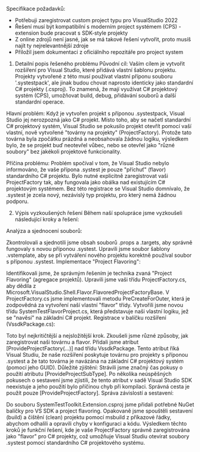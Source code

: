 Specifikace požadavků:
- Potřebuji zaregistrovat custom project typu pro VisualStudio 2022
- Řešení musí být kompatibilní s moderním project systémem (CPS) - extension bude pracovat s SDK-style projekty
- Z online zdrojů není jasné, jak se má takové řešení vytvořit, proto musíš najít ty nejrelevantnější zdroje
- Přiložil jsem dokumentaci z oficiálního repozitáře pro project system

1. Detailní popis řešeného problému
Původní cíl: Vaším cílem je vytvořit rozšíření pro Visual Studio, které přidává vlastní šablonu projektu. Projekty vytvořené z této musí používat vlastní příponu souboru '.systestpack', ale jinak budou chovat naprosto identicky jako standardní C# projekty (.csproj). To znamená, že mají využívat C# projektový systém (CPS), umožňovat build, debug, přidávání souborů a další standardní operace.

Hlavní problém: Když je vytvořen projekt s příponou .systestpack, Visual Studio jej nerozpozná jako C# projekt. Místo toho, aby se načetl standardní C# projektový systém, Visual Studio se pokusilo projekt otevřít pomocí vaší vlastní, nově vytvořené "továrny na projekty" (ProjectFactory). Protože tato továrna byla zpočátku prázdná a neobsahovala žádnou logiku, výsledkem bylo, že se projekt buď neotevřel vůbec, nebo se otevřel jako "různé soubory" bez jakékoli projektové funkcionality.

Příčina problému: Problém spočíval v tom, že Visual Studio nebylo informováno, že vaše přípona .systest je pouze "příchuť" (flavor) standardního C# projektu. Bylo nutné explicitně zaregistrovat vaši ProjectFactory tak, aby fungovala jako obálka nad existujícím C# projektovým systémem. Bez této registrace se Visual Studio domnívalo, že .systest je zcela nový, nezávislý typ projektu, pro který nemá žádnou podporu.

2. Výpis vyzkoušených řešení
Během naší spolupráce jsme vyzkoušeli následující kroky a řešení:

Analýza a sjednocení souborů:

Zkontrolovali a sjednotili jsme obsah souborů .props a .targets, aby správně fungovaly s novou příponou .systest.
Upravili jsme soubor šablony .vstemplate, aby se při vytváření nového projektu korektně používal soubor s příponou .systest.
Implementace "Project Flavoring":

Identifikovali jsme, že správným řešením je technika zvaná "Project Flavoring" (agregace projektů).
Upravili jsme vaši třídu ProjectFactory.cs, aby dědila z Microsoft.VisualStudio.Shell.Flavor.FlavoredProjectFactoryBase.
V ProjectFactory.cs jsme implementovali metodu PreCreateForOuter, která je zodpovědná za vytvoření naší vlastní "flavor" třídy.
Vytvořili jsme novou třídu SystemTestFlavorProject.cs, která představuje naši vlastní logiku, jež se "navěsí" na základní C# projekt.
Registrace v balíčku rozšíření (VssdkPackage.cs):

Toto byl nejkritičtější a nejsložitější krok. Zkoušeli jsme různé způsoby, jak zaregistrovat naši továrnu a flavor.
Přidali jsme atribut [ProvideProjectFactory(...)] nad třídu VssdkPackage. Tento atribut říká Visual Studiu, že naše rozšíření poskytuje továrnu pro projekty s příponou .systest a že tato továrna je navázána na základní C# projektový systém (pomocí jeho GUID).
Důležité zjištění: Strávili jsme značný čas pokusy o použití atributu [ProvideProjectSubType]. Po několika neúspěšných pokusech o sestavení jsme zjistili, že tento atribut v sadě Visual Studio SDK neexistuje a jeho použití bylo příčinou chyb při kompilaci. Správná cesta je použít pouze [ProvideProjectFactory].
Správa závislostí a sestavení:

Do souboru SystemTestToolkit.Extension.csproj jsme přidali potřebné NuGet balíčky pro VS SDK a project flavoring.
Opakovaně jsme spouštěli sestavení (build) a čištění (clean) projektu pomocí msbuild z příkazové řádky, abychom odhalili a opravili chyby v konfiguraci a kódu.
Výsledkem těchto kroků je funkční řešení, kde je vaše ProjectFactory správně zaregistrována jako "flavor" pro C# projekty, což umožňuje Visual Studiu otevírat soubory .systest pomocí standardního C# projektového systému.